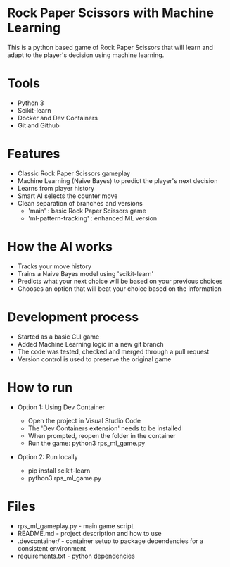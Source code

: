 # Rock Paper Scissors with Machine Learning 

This is a python based game of Rock Paper Scissors that will learn and adapt to the player's decision using machine learning.

# Tools
  - Python 3
  - Scikit-learn
  - Docker and Dev Containers
  - Git and Github

# Features
- Classic Rock Paper Scissors gameplay
- Machine Learning (Naive Bayes) to predict the player's next decision
- Learns from player history
- Smart AI selects the counter move
- Clean separation of branches and versions
  - 'main' : basic Rock Paper Scissors game
  - 'ml-pattern-tracking' : enhanced ML version

# How the AI works
- Tracks your move history
- Trains a Naive Bayes model using 'scikit-learn'
- Predicts what your next choice will be based on your previous choices
- Chooses an option that will beat your choice based on the information

# Development process
- Started as a basic CLI game
- Added Machine Learning logic in a new git branch
- The code was tested, checked and merged through a pull request
- Version control is used to preserve the original game

# How to run
- Option 1: Using Dev Container
  - Open the project in Visual Studio Code
  - The 'Dev Containers extension' needs to be installed
  - When prompted, reopen the folder in the container
  - Run the game:  python3 rps_ml_game.py

- Option 2: Run locally
  - pip install scikit-learn
  - python3 rps_ml_game.py

# Files
- rps_ml_gameplay.py - main game script
- README.md - project description and how to use
- .devcontainer/ - container setup to package dependencies for a consistent environment 
- requirements.txt - python dependencies
